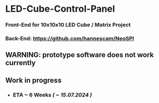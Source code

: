 # LED-Cube-Control-Panel
### Front-End for 10x10x10 LED Cube / Matrix Project  
### Back-End: https://github.com/hannescam/NeoSPI  
## WARNING: prototype software does not work currently

## Work in progress
- ### ETA ~ 6 Weeks *( ~ 15.07.2024 )*
